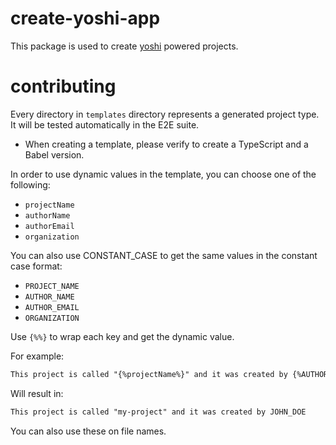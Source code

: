 # create-yoshi-app

This package is used to create [yoshi](https://github.com/wix/yoshi) powered projects.

# contributing

Every directory in `templates` directory represents a generated project type. It will be tested automatically in the E2E suite.

* When creating a template, please verify to create a TypeScript and a Babel version.

In order to use dynamic values in the template, you can choose one of the following:

* `projectName`
* `authorName`
* `authorEmail`
* `organization`

You can also use CONSTANT_CASE to get the same values in the constant case format:
* `PROJECT_NAME`
* `AUTHOR_NAME`
* `AUTHOR_EMAIL`
* `ORGANIZATION`

Use `{%%}` to wrap each key and get the dynamic value.

For example:
```md
This project is called "{%projectName%}" and it was created by {%AUTHOR_NAME%}
```

Will result in:
```md
This project is called "my-project" and it was created by JOHN_DOE
```

You can also use these on file names.
